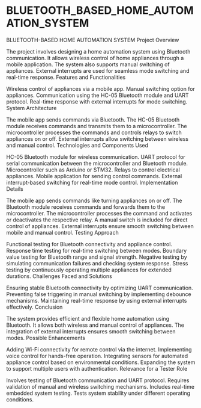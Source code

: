 # BLUETOOTH_BASED_HOME_AUTOMATION_SYSTEM
BLUETOOTH-BASED HOME AUTOMATION SYSTEM
Project Overview

The project involves designing a home automation system using Bluetooth communication.
It allows wireless control of home appliances through a mobile application.
The system also supports manual switching of appliances.
External interrupts are used for seamless mode switching and real-time response.
Features and Functionalities

Wireless control of appliances via a mobile app.
Manual switching option for appliances.
Communication using the HC-05 Bluetooth module and UART protocol.
Real-time response with external interrupts for mode switching.
System Architecture

The mobile app sends commands via Bluetooth.
The HC-05 Bluetooth module receives commands and transmits them to a microcontroller.
The microcontroller processes the commands and controls relays to switch appliances on or off.
External interrupts allow switching between wireless and manual control.
Technologies and Components Used

HC-05 Bluetooth module for wireless communication.
UART protocol for serial communication between the microcontroller and Bluetooth module.
Microcontroller such as Arduino or STM32.
Relays to control electrical appliances.
Mobile application for sending control commands.
External interrupt-based switching for real-time mode control.
Implementation Details

The mobile app sends commands like turning appliances on or off.
The Bluetooth module receives commands and forwards them to the microcontroller.
The microcontroller processes the command and activates or deactivates the respective relay.
A manual switch is included for direct control of appliances.
External interrupts ensure smooth switching between mobile and manual control.
Testing Approach

Functional testing for Bluetooth connectivity and appliance control.
Response time testing for real-time switching between modes.
Boundary value testing for Bluetooth range and signal strength.
Negative testing by simulating communication failures and checking system response.
Stress testing by continuously operating multiple appliances for extended durations.
Challenges Faced and Solutions

Ensuring stable Bluetooth connectivity by optimizing UART communication.
Preventing false triggering in manual switching by implementing debounce mechanisms.
Maintaining real-time response by using external interrupts effectively.
Conclusion

The system provides efficient and flexible home automation using Bluetooth.
It allows both wireless and manual control of appliances.
The integration of external interrupts ensures smooth switching between modes.
Possible Enhancements

Adding Wi-Fi connectivity for remote control via the internet.
Implementing voice control for hands-free operation.
Integrating sensors for automated appliance control based on environmental conditions.
Expanding the system to support multiple users with authentication.
Relevance for a Tester Role

Involves testing of Bluetooth communication and UART protocol.
Requires validation of manual and wireless switching mechanisms.
Includes real-time embedded system testing.
Tests system stability under different operating conditions.
